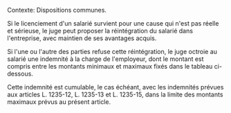 Contexte: Dispositions communes.

Si le licenciement d'un salarié survient pour une cause qui n'est pas réelle et sérieuse, le juge peut proposer la réintégration du salarié dans l'entreprise, avec maintien de ses avantages acquis.

Si l'une ou l'autre des parties refuse cette réintégration, le juge octroie au salarié une indemnité à la charge de l'employeur, dont le montant est compris entre les montants minimaux et maximaux fixés dans le tableau ci-dessous.





Cette indemnité est cumulable, le cas échéant, avec les indemnités prévues aux articles L. 1235-12, L. 1235-13 et L. 1235-15, dans la limite des montants maximaux prévus au présent article.